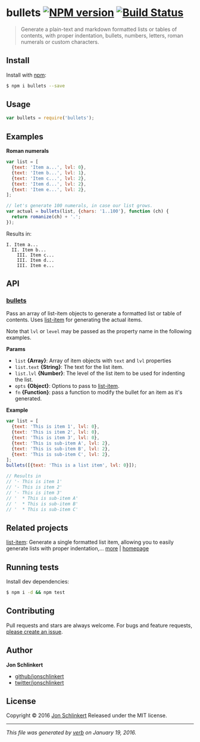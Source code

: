 # bullets [![NPM version](https://img.shields.io/npm/v/bullets.svg)](https://www.npmjs.com/package/bullets) [![Build Status](https://img.shields.io/travis/jonschlinkert/bullets.svg)](https://travis-ci.org/jonschlinkert/bullets)

> Generate a plain-text and markdown formatted lists or tables of contents, with proper indentation, bullets, numbers, letters, roman numerals or custom characters.

## Install

Install with [npm](https://www.npmjs.com/):

```sh
$ npm i bullets --save
```

## Usage

```js
var bullets = require('bullets');
```

## Examples

**Roman numerals**

```js
var list = [
  {text: 'Item a...', lvl: 0}, 
  {text: 'Item b...', lvl: 1}, 
  {text: 'Item c...', lvl: 2},
  {text: 'Item d...', lvl: 2},
  {text: 'Item e...', lvl: 2},
];

// let's generate 100 numerals, in case our list grows.
var actual = bullets(list, {chars: '1..100'}, function (ch) {
  return romanize(ch) + '.';
});
```

Results in:

```
I. Item a...
  II. Item b...
    III. Item c...
    III. Item d...
    III. Item e...
```

## API

### [bullets](index.js#L55)

Pass an array of list-item objects to generate a formatted list or table of contents. Uses [list-item](https://github.com/jonschlinkert/list-item) for generating the actual items.

Note that `lvl` or `level` may be passed as the property name in the
following examples.

**Params**

* `list` **{Array}**: Array of item objects with `text` and `lvl` properties
* `list.text` **{String}**: The text for the list item.
* `list.lvl` **{Number}**: The level of the list item to be used for indenting the list.
* `opts` **{Object}**: Options to pass to [list-item](https://github.com/jonschlinkert/list-item).
* `fn` **{Function}**: pass a function to modify the bullet for an item as it's generated.

**Example**

```js
var list = [
  {text: 'This is item 1', lvl: 0},
  {text: 'This is item 2', lvl: 0},
  {text: 'This is item 3', lvl: 0},
  {text: 'This is sub-item A', lvl: 2},
  {text: 'This is sub-item B', lvl: 2},
  {text: 'This is sub-item C', lvl: 2},
];
bullets([{text: 'This is a list item', lvl: 0}]);

// Results in
// '- This is item 1'
// '- This is item 2'
// '- This is item 3'
// '  * This is sub-item A'
// '  * This is sub-item B'
// '  * This is sub-item C'
```

## Related projects

[list-item](https://www.npmjs.com/package/list-item): Generate a single formatted list item, allowing you to easily generate lists with proper indentation,… [more](https://www.npmjs.com/package/list-item) | [homepage](https://github.com/jonschlinkert/list-item)

## Running tests

Install dev dependencies:

```sh
$ npm i -d && npm test
```

## Contributing

Pull requests and stars are always welcome. For bugs and feature requests, [please create an issue](https://github.com/jonschlinkert/bullets/issues/new).

## Author

**Jon Schlinkert**

* [github/jonschlinkert](https://github.com/jonschlinkert)
* [twitter/jonschlinkert](http://twitter.com/jonschlinkert)

## License

Copyright © 2016 [Jon Schlinkert](https://github.com/jonschlinkert)
Released under the MIT license.

***

_This file was generated by [verb](https://github.com/verbose/verb) on January 19, 2016._